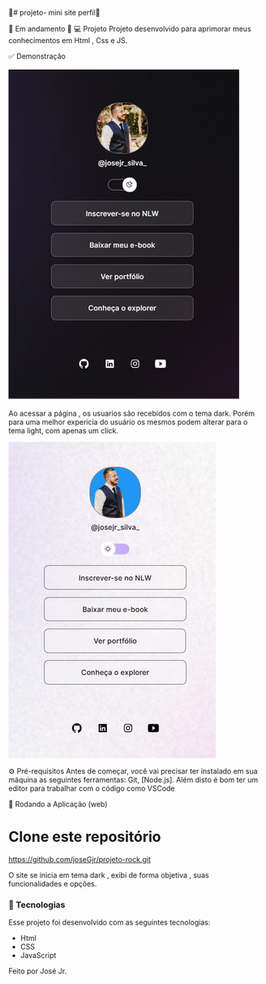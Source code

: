 🚀# projeto- mini site perfil🚀

🚧 Em andamento 🚧 
💻 Projeto
Projeto desenvolvido para aprimorar meus conhecimentos em Html , Css e JS.

✅ Demonstração <br><br>
<img src="./assets/card.png" alt=""><br><br>
Ao acessar a página , os usuarios são recebidos com o tema dark. Porém para uma melhor expericia do usuário os mesmos podem alterar para o tema light, com apenas um click.

<img src="./assets/cardLight.png" alt="">


⚙ Pré-requisitos
Antes de começar, você vai precisar ter instalado em sua máquina as seguintes ferramentas: Git, [Node.js]. Além disto é bom ter um editor para trabalhar com o código como VSCode

📗 Rodando a Aplicação (web)
# Clone este repositório
https://github.com/joseGjr/projeto-rock.git

O site se inicia em tema dark , exibi de forma objetiva , suas funcionalidades e opções.
### 🚀 Tecnologias

Esse projeto foi desenvolvido com as seguintes tecnologias:
- Html
- CSS
- JavaScript


Feito por José Jr.

